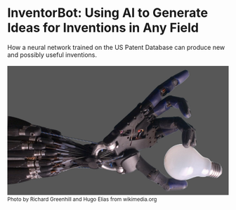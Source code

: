 # **InventorBot: Using AI to Generate Ideas for Inventions in Any Field**
How a neural network trained on the US Patent Database can produce new and possibly useful inventions.</br></br>
![alt text](https://raw.githubusercontent.com/robgon-art/InventorBot/main/Shadow_Hand_Bulb_small.png)
</br><sup>Photo by Richard Greenhill and Hugo Elias from wikimedia.org</sup>
